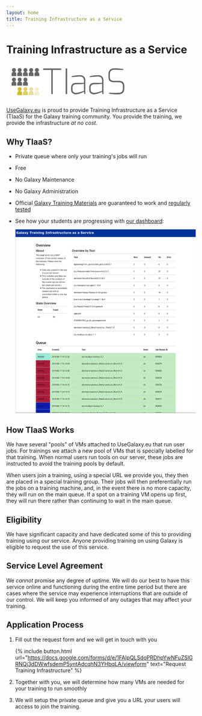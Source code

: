 ```yaml
---
layout: home
title: Training Infrastructure as a Service
---
```


# Training Infrastructure as a Service

<img src="/assets/media/tiaas-logo.png" alt="tiaas logo depicting people in queues" width="300em" style="margin: 1em">

[UseGalaxy.eu](https://usegalaxy.eu) is proud to provide Training Infrastructure as a Service (TIaaS) for the Galaxy training community.
You provide the training, we provide the infrastructure <i>at no cost</i>.

## Why TIaaS?

- Private queue where only your training's jobs will run
- Free
- No Galaxy Maintenance
- No Galaxy Administration
- Official [Galaxy Training Materials](https://training.galaxyproject.org) are guaranteed to work and [regularly tested](https://github.com/usegalaxy-eu/workflow-testing/)
- See how your students are progressing with [our dashboard](/posts/2019/06/17/tiaas-queue/):

  ![tiaas queue visualizer](/assets/media/tiaas-queue.png)

## How TIaaS Works

We have several "pools" of VMs attached to UseGalaxy.eu that run user jobs. For
trainings we attach a new pool of VMs that is specially labelled for that
training. When normal users run tools on our server, these jobs are instructed
to avoid the training pools by default.

When users join a training, using a special URL we provide you, they then are
placed in a special training group. Their jobs will then preferentially run the
jobs on a training machine, and, in the event there is no more capacity, they
will run on the main queue. If a spot on a training VM opens up first, they
will run there rather than continuing to wait in the main queue.

## Eligibility

We have significant capacity and have dedicated some of this to providing
training using our service. Anyone providing training on using Galaxy is
eligible to request the use of this service.

## Service Level Agreement

We *cannot* promise any degree of uptime. We will do our best to have this service online and functioning during the entire time period but there are cases where the service may experience interruptions that are outside of our control. We will keep you informed of any outages that may affect your training.

## Application Process

1. Fill out the request form and we will get in touch with you

   {% include button.html url="https://docs.google.com/forms/d/e/1FAIpQLSdoPRDhpYwNFuZSlGRNQj3dDWwfsdemP5yntAdcqhN3YHbqLA/viewform" text="Request Training Infrastructure" %}

2. Together with you, we will determine how many VMs are needed for your training to run smoothly
3. We will setup the private queue and give you a URL your users will access to join the training.
